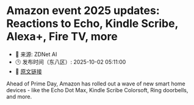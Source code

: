 # Amazon event 2025 updates: Reactions to Echo, Kindle Scribe, Alexa+, Fire TV, more
- 📅 来源: ZDNet AI
- 🕒 发布时间（东八区）: 2025-10-02 05:11:00
- 🔗 [原文链接](https://www.zdnet.com/article/amazon-event-2025-live-reactions-to-echo-dot-kindle-scribe-colorsoft-fire-tv-more/)

Ahead of Prime Day, Amazon has rolled out a wave of new smart home devices - like the Echo Dot Max, Kindle Scribe Colorsoft, Ring doorbells, and more.